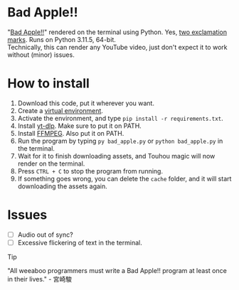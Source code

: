 # Bad Apple!!
"[Bad Apple!!](https://youtu.be/watch?v=FtutLA63Cp8)" rendered on the terminal using Python. Yes, [two exclamation marks](https://www.reddit.com/r/japan/comments/6u5evk/how_come_double_exclamation_marks_are_so_common). Runs on Python 3.11.5, 64-bit.  
Technically, this can render any YouTube video, just don't expect it to work without (minor) issues.

# How to install
1. Download this code, put it wherever you want.
2. Create a [virtual environment](https://realpython.com/python-virtual-environments-a-primer).
3. Activate the environment, and type `pip install -r requirements.txt`.
4. Install [yt-dlp](https://youtu.be/watch?v=5aYwU4nj5QA). Make sure to put it on PATH.
4. Install [FFMPEG](https://youtu.be/watch?v=jZLqNocSQDM). Also put it on PATH.
5. Run the program by typing `py bad_apple.py` or `python bad_apple.py` in the terminal.
6. Wait for it to finish downloading assets, and Touhou magic will now render on the terminal.
7. Press `CTRL + C` to stop the program from running.
8. If something goes wrong, you can delete the `cache` folder, and it will start downloading the assets again.

# Issues
- [ ] Audio out of sync?
- [ ] Excessive flickering of text in the terminal.

> [!TIP]
> "All weeaboo programmers must write a Bad Apple!! program at least once in their lives." - 宮崎駿
<!-- "Anime was a fucking mistake." - 宮崎駿 -->